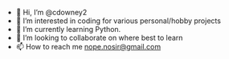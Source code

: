 - 👋 Hi, I’m @cdowney2
- 👀 I’m interested in coding for various personal/hobby projects
- 🌱 I’m currently learning Python.
- 💞️ I’m looking to collaborate on where best to learn
- 📫 How to reach me nope.nosir@gmail.com

<!---
cdowney2/cdowney2 is a ✨ special ✨ repository because its `README.md` (this file) appears on your GitHub profile.
You can click the Preview link to take a look at your changes.
--->
